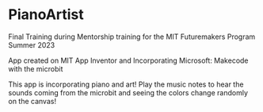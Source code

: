 # PianoArtist

Final Training during Mentorship training for the MIT Futuremakers Program Summer 2023 

App created on MIT App Inventor and Incorporating Microsoft: Makecode with the microbit

This app is incorporating piano and art! Play the music notes to hear the sounds coming from the microbit and seeing the colors change randomly on the canvas!
